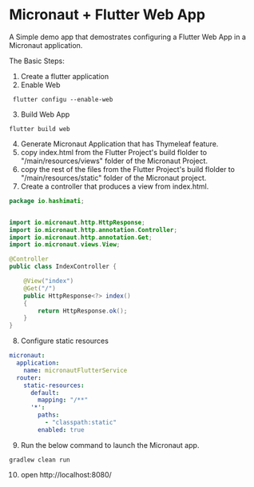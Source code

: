 # Micronaut + Flutter Web App

A Simple demo app that demostrates configuring a Flutter Web App in a Micronaut application. 


The Basic Steps:
1. Create a flutter application
2. Enable Web 
```shell  
 flutter configu --enable-web
```
3. Build Web App 
```shell
flutter build web
```
4. Generate Micronaut Application that has Thymeleaf feature. 
5. copy index.html from the Flutter Project's build flolder to "/main/resources/views" folder of the Micronaut Project. 
6. copy the rest of the files from the Flutter Project's build flolder to "/main/resources/static" folder of the Micronaut project.
7. Create a controller that produces a view from index.html. 

```java 
package io.hashimati;


import io.micronaut.http.HttpResponse;
import io.micronaut.http.annotation.Controller;
import io.micronaut.http.annotation.Get;
import io.micronaut.views.View;

@Controller
public class IndexController {

    @View("index")
    @Get("/")
    public HttpResponse<?> index()
    {
        return HttpResponse.ok();
    }
}

```

8. Configure static resources

```yaml
micronaut:
  application:
    name: micronautFlutterService
  router:
    static-resources:
      default:
        mapping: "/**"
      '*':
        paths:
          - "classpath:static"
        enabled: true
```
9. Run the below command to launch the Micronaut app. 

```shell
gradlew clean run
```
10. open http://localhost:8080/
